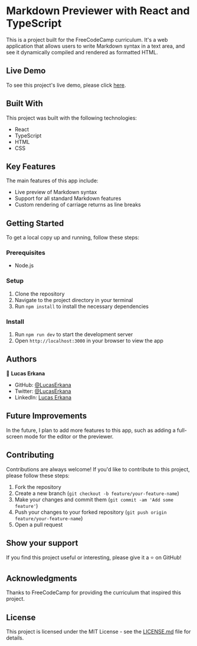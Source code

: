# Markdown Previewer with React and TypeScript

This is a project built for the FreeCodeCamp curriculum. It's a web application that allows users to write Markdown syntax in a text area, and see it dynamically compiled and rendered as formatted HTML.

## Live Demo

To see this project's live demo, please click [here](https://fcc-markdown-lucas.vercel.app/).

## Built With

This project was built with the following technologies:

- React
- TypeScript
- HTML
- CSS

## Key Features

The main features of this app include:

- Live preview of Markdown syntax
- Support for all standard Markdown features
- Custom rendering of carriage returns as line breaks

## Getting Started

To get a local copy up and running, follow these steps:

### Prerequisites

- Node.js

### Setup

1. Clone the repository
2. Navigate to the project directory in your terminal
3. Run `npm install` to install the necessary dependencies

### Install

1. Run `npm run dev` to start the development server
2. Open `http://localhost:3000` in your browser to view the app

## Authors

👤 **Lucas Erkana**

- GitHub: [@LucasErkana](https://github.com/LucasErkana)
- Twitter: [@LucasErkana](https://twitter.com/@LucasErkana)
- LinkedIn: [Lucas Erkana](https://www.linkedin.com/in/lucas-erkana/)

## Future Improvements

In the future, I plan to add more features to this app, such as adding a full-screen mode for the editor or the previewer.

## Contributing

Contributions are always welcome! If you'd like to contribute to this project, please follow these steps:

1. Fork the repository
2. Create a new branch (`git checkout -b feature/your-feature-name`)
3. Make your changes and commit them (`git commit -am 'Add some feature'`)
4. Push your changes to your forked repository (`git push origin feature/your-feature-name`)
5. Open a pull request

## Show your support

If you find this project useful or interesting, please give it a ⭐️ on GitHub!

## Acknowledgments

Thanks to FreeCodeCamp for providing the curriculum that inspired this project.

## License

This project is licensed under the MIT License - see the [LICENSE.md](LICENSE.md) file for details.
